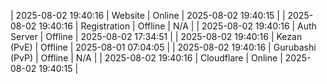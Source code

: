 | 2025-08-02 19:40:16 | Website | Online | 2025-08-02 19:40:15 |
| 2025-08-02 19:40:16 | Registration | Offline | N/A |
| 2025-08-02 19:40:16 | Auth Server | Offline | 2025-08-02 17:34:51 |
| 2025-08-02 19:40:16 | Kezan (PvE) | Offline | 2025-08-01 07:04:05 |
| 2025-08-02 19:40:16 | Gurubashi (PvP) | Offline | N/A |
| 2025-08-02 19:40:16 | Cloudflare | Online | 2025-08-02 19:40:15 |
